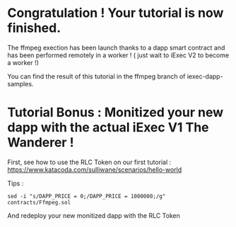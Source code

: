 # Congratulation ! Your tutorial is now finished.


The ffmpeg exection has been launch thanks to a dapp smart contract and has been performed remotely in a worker ! ( just wait to iExec V2 to become a worker !)


You can find the result of this tutorial in the ffmpeg branch of iexec-dapp-samples.

# Tutorial Bonus : Monitized your new dapp with the actual iExec V1 The Wanderer !

First, see how to use the RLC Token on our first tutorial : https://www.katacoda.com/sulliwane/scenarios/hello-world 


Tips :

`sed -i "s/DAPP_PRICE = 0;/DAPP_PRICE = 1000000;/g" contracts/Ffmpeg.sol`

And redeploy your new monitized dapp  with the RLC Token




